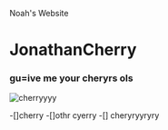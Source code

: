 Noah's Website
# JonathanCherry
### gu=ive me your cheryrs ols



![cherryyyy](https://i0.pickpik.com/photos/451/909/191/bing-cherries-ripe-red-fruit-preview.jpg)

-[]cherry
 -[]othr cyerry
-[] cheryryyryry
